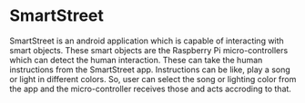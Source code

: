 # SmartStreet

SmartStreet is an android application which is capable of interacting with smart objects. These smart objects are the Raspberry Pi micro-controllers which can detect the human interaction. These can take the human instructions from the SmartStreet app. Instructions can be like, play a song or light in different colors. So, user can select the song or lighting color from the app and the micro-controller receives those and acts accroding to that. 
